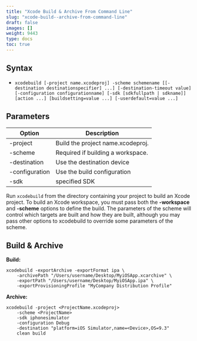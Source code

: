 ```yaml
---
title: "Xcode Build & Archive From Command Line"
slug: "xcode-build--archive-from-command-line"
draft: false
images: []
weight: 9443
type: docs
toc: true
---
```


## Syntax
- `xcodebuild [-project name.xcodeproj] -scheme schemename [[-destination destinationspecifier] ...] [-destination-timeout value] [-configuration configurationname] [-sdk [sdkfullpath | sdkname]] [action ...] [buildsetting=value ...] [-userdefault=value ...]`

## Parameters
| Option | Description |
| ------ | ------ |
| -project   | Build the project name.xcodeproj.   |
| -scheme | Required if building a workspace. |
|-destination | Use the destination device |
|-configuration |Use the build configuration |
|-sdk |specified SDK |


Run `xcodebuild` from the directory containing your project to build an Xcode project. To build an Xcode workspace, you must pass both the **-workspace** and **-scheme** options to define the build.  The parameters of the scheme will
     control which targets are built and how they are built, although you may
     pass other options to xcodebuild to override some parameters of the
     scheme.

## Build & Archive
**Build:**

    xcodebuild -exportArchive -exportFormat ipa \
        -archivePath "/Users/username/Desktop/MyiOSApp.xcarchive" \
        -exportPath "/Users/username/Desktop/MyiOSApp.ipa" \
        -exportProvisioningProfile "MyCompany Distribution Profile"



**Archive:**

    xcodebuild -project <ProjectName.xcodeproj> 
        -scheme <ProjectName> 
        -sdk iphonesimulator 
        -configuration Debug 
        -destination "platform=iOS Simulator,name=<Device>,OS=9.3" 
        clean build



